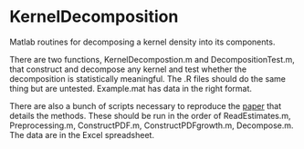 # KernelDecomposition
Matlab routines for decomposing a kernel density into its components.

There are two functions, KernelDecompostion.m and DecompositionTest.m, that construct and decompose any kernel and test whether the decomposition is statistically meaningful. The .R files should do the same thing but are untested. Example.mat has data in the right format.

There are also a bunch of scripts necessary to reproduce the [paper](https://ideas.repec.org/p/sus/susewp/0720.html) that details the methods. These should be run in the order of ReadEstimates.m, Preprocessing.m, ConstructPDF.m, ConstructPDFgrowth.m, Decompose.m. The data are in the Excel spreadsheet.
